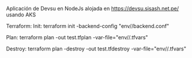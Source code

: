 Aplicación de Devsu en NodeJs alojada en https://devsu.sisash.net.pe/  usando AKS

Terraform:
Init:
terraform init -backend-config "env/<env>/backend.conf"

Plan:
terraform plan -out test.tfplan -var-file="env/<env>/<env>.tfvars"

Destroy:
terraform plan -destroy -out test.tfdestroy -var-file="env/<env>/<env>.tfvars"